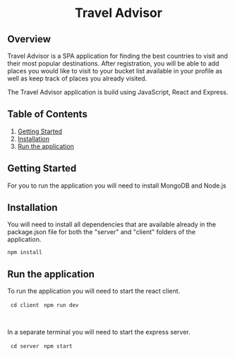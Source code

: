 <h1 align="center">Travel Advisor</h1>

<h2>Overview</h2>
<p>Travel Advisor is a SPA application for finding the best countries to visit and their most popular destinations. After registration, you will be able to add places you would like to visit to your bucket list available in your profile as well as keep track of places you already visited.</p>
<p>The Travel Advisor application is build using JavaScript, React and Express.</p>

<h2>Table of Contents</h2>
<ol>
  <li><a href="#getting-started">Getting Started</a></li>
  <li><a href="#installation">Installation</a></li>
  <li><a href="#run-the-application">Run the application</a></li>
</ol>
<h2 id="getting-started">Getting Started</h2>
<p>For you to run the application you will need to install MongoDB and Node.js</p>

<h2>Installation</h2>
<p>You will need to install all dependencies that are available already in the package.json file for both the "server" and "client" folders of the application.</p>
<code>npm install</code>

<h2>Run the application</h2>
<p>To run the application you will need to start the react client.</p>
<code> cd client </code>
<code>npm run dev</code>

<br><p>In a separate terminal you will need to start the express server.</p>
<code> cd server </code>
<code>npm start</code>
